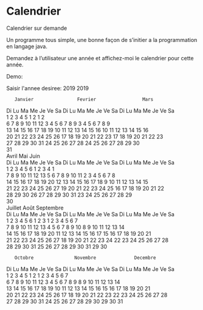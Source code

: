 # Calendrier
Calendrier sur demande

Un programme tous simple, une bonne façon de s’initier a la programmation en langage java.

Demandez à l’utilisateur une année et affichez-moi le calendrier pour cette année.

Demo:

Saisir l'annee desiree: 2019
                               2019                               

       Janvier                Fevrier                 Mars          
Di Lu Ma Me Je Ve Sa   Di Lu Ma Me Je Ve Sa   Di Lu Ma Me Je Ve Sa   
       1  2  3  4  5                   1  2                   1  2   
 6  7  8  9 10 11 12    3  4  5  6  7  8  9    3  4  5  6  7  8  9   
13 14 15 16 17 18 19   10 11 12 13 14 15 16   10 11 12 13 14 15 16   
20 21 22 23 24 25 26   17 18 19 20 21 22 23   17 18 19 20 21 22 23   
27 28 29 30 31         24 25 26 27 28         24 25 26 27 28 29 30   
                                              31                     
        Avril                   Mai                   Juin          
Di Lu Ma Me Je Ve Sa   Di Lu Ma Me Je Ve Sa   Di Lu Ma Me Je Ve Sa   
    1  2  3  4  5  6             1  2  3  4                      1   
 7  8  9 10 11 12 13    5  6  7  8  9 10 11    2  3  4  5  6  7  8   
14 15 16 17 18 19 20   12 13 14 15 16 17 18    9 10 11 12 13 14 15   
21 22 23 24 25 26 27   19 20 21 22 23 24 25   16 17 18 19 20 21 22   
28 29 30               26 27 28 29 30 31      23 24 25 26 27 28 29   
                                              30                     
       Juillet                 Août                Septembre        
Di Lu Ma Me Je Ve Sa   Di Lu Ma Me Je Ve Sa   Di Lu Ma Me Je Ve Sa   
    1  2  3  4  5  6                1  2  3    1  2  3  4  5  6  7   
 7  8  9 10 11 12 13    4  5  6  7  8  9 10    8  9 10 11 12 13 14   
14 15 16 17 18 19 20   11 12 13 14 15 16 17   15 16 17 18 19 20 21   
21 22 23 24 25 26 27   18 19 20 21 22 23 24   22 23 24 25 26 27 28   
28 29 30 31            25 26 27 28 29 30 31   29 30                  
                                                                     
       Octobre               Novembre              Decembre        
Di Lu Ma Me Je Ve Sa   Di Lu Ma Me Je Ve Sa   Di Lu Ma Me Je Ve Sa   
       1  2  3  4  5                   1  2    1  2  3  4  5  6  7   
 6  7  8  9 10 11 12    3  4  5  6  7  8  9    8  9 10 11 12 13 14   
13 14 15 16 17 18 19   10 11 12 13 14 15 16   15 16 17 18 19 20 21   
20 21 22 23 24 25 26   17 18 19 20 21 22 23   22 23 24 25 26 27 28   
27 28 29 30 31         24 25 26 27 28 29 30   29 30 31 


